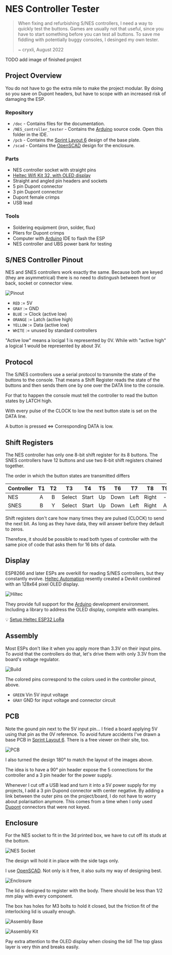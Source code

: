 # NES Controller Tester

 > When fixing and refurbishing S/NES controllers, I need a way to quickly test the buttons. Games are usually not that useful, since you have to start something before you can test all buttons. To save me fiddling with potentially buggy consoles, I desinged my own tester.
>
> ~ cryxli, August 2022

TODO add image of finished project

## Project Overview

You do not have to go the extra mile to make the project modular. By doing so you save on Dupont headers, but have to scope with an increased risk of damaging the ESP.

### Repository

- ``/doc`` - Contains files for the documentation.
- ``/NES_controller_tester`` - Contains the [Arduino](https://www.arduino.cc) source code. Open this folder in the IDE.
- ``/pcb`` - Contains the [Sprint Layout 6](https://www.electronic-software-shop.com/lng/en/electronic-software/sprint-layout-60.html?language=en) design of the base plate.
- ``/scad`` - Contains the [OpenSCAD](https://openscad.org) design for the enclosure.

### Parts

- NES controller socket with straight pins
- [Heltec Wifi Kit 32, with OLED display](https://heltec-automation-docs.readthedocs.io/en/latest/esp32/quick_start.html)
- Straight and angled pin headers and sockets
- 5 pin Dupont connector
- 3 pin Dupont connector
- Dupont female crimps
- USB lead

### Tools

- Soldering equipment (iron, solder, flux)
- Pliers for Dupont crimps
- Computer with [Arduino](https://www.arduino.cc) IDE to flash the ESP
- NES controller and UBS power bank for testing

## S/NES Controller Pinout

NES and SNES controllers work exactly the same. Because both are keyed (they are asymmetrical) there is no need to distingush between front or back, socket or connector view.

![Pinout](doc/NesSnesPinout.png)

- ``RED`` := 5V
- ``GRAY`` := GND
- ``BLUE`` := Clock (active low)
- ``ORANGE`` := Latch (active high)
- ``YELLOW`` := Data (active low)
- ``WHITE`` := unused by standard controllers

"Active low" means a locigal 1 is represented by 0V. While with "active high" a logical 1 would be represented by about 3V.

## Protocol

The S/NES controllers use a serial protocol to transmite the state of the buttons to the console. That means a Shift Register reads the state of the buttons and then sends them one by one over the DATA line to the console.

For that to happen the console must tell the controller to read the button states by LATCH high.

With every pulse of the CLOCK to low the next button state is set on the DATA line.

A button is pressed <=> Corresponding DATA is low.

## Shift Registers

The NES controller has only one 8-bit shift register for its 8 buttons. The SNES controllers have 12 buttons and use two 8-bit shift registers chained together.

The order in which the button states are transmitted differs

| Controller | T1  | T2  | T3     | T4    | T5  | T6   | T7   | T8    | T9  | T10 | T11 | T12 |
|:-----------|:---:|:---:|:------:|:-----:|:---:|:----:|:----:|:-----:|:---:|:---:|:---:|:---:|
| NES        | A   | B   | Select | Start | Up  | Down | Left | Right | -   | -   | -   | -   |
| SNES       | B   | Y   | Select | Start | Up  | Down | Left | Right | A   | X   | L   | R   |

Shift registers don't care how many times they are pulsed (CLOCK) to send the next bit. As long as they have data, they will answer before they default to zeros.

Therefore, it should be possible to read both types of controller with the same pice of code that asks them for 16 bits of data.

## Display

ESP8266 and later ESPs are overkill for reading S/NES controllers, but they constantly evolve. [Heltec Automation](https://heltec.org/) resently created a Devkit combined with an 128x64 pixel OLED display.

![Hiltec](doc/heltec_Wifi_Kit_32.png)

They provide full support for the [Arduino](https://www.arduino.cc) development environment. Including a library to address the OLED display, complete with examples.

:bulb: [Setup Heltec ESP32 LoRa](https://heltec-automation-docs.readthedocs.io/en/latest/esp32/quick_start.html)

## Assembly

Most ESPs don't like it when you apply more than 3.3V on their input pins. To avoid that the controllers do that, let's drive them with only 3.3V from the board's voltage regulator.

![Build](doc/build.png)

The colored pins correspond to the colors used in the controller pinout, above. 

- ``GREEN`` Vin 5V input voltage
- ``GRAY`` GND for input voltage and connector circuit

## PCB

Note the gound pin next to the 5V input pin... I fried a board applying 5V using that pin as the 0V reference. To avoid future accidents I've drawn a base PCB in [Sprint Layout 6](https://www.electronic-software-shop.com/lng/en/electronic-software/sprint-layout-60.html?language=en). There is a free viewer on their site, too.

![PCB](doc/NES_controler_tester_V2.png)

I also turned the design 180° to match the layout of the images above.

The idea is to have a 90° pin header expose the 5 connections for the controller and a 3 pin header for the power supply.

Whenever I cut off a USB lead and turn it into a 5V power supply for my projects, I add a 3 pin Dupond connector with center negative. By adding a link between the outer pins on the project/board, I do not have to worry about polarisation anymore. This comes from a time when I only used [Dupont](https://www.google.com/search?q=Dupont+connector) connectors that were not keyed.

## Enclosure

For the NES socket to fit in the 3d printed box, we have to cut off its studs at the bottom.

![NES Socket](doc/NES_socket.jpg)

The design will hold it in place with the side tags only.

I use [OpenSCAD](https://openscad.org). Not only is it free, it also suits my way of designing best.

![Enclosure](scad/NES_Controller_Tester_Box.png)

The lid is designed to register with the body. There should be less than 1/2 mm play with every component.

The box has holes for M3 bolts to hold it closed, but the friction fit of the interlocking lid is usually enough.

![Assembly Base](doc/assembly_base.jpg)

![Assembly Kit](doc/assembly_kit.jpg)

Pay extra attention to the OLED display when closing the lid! The top glass layer is very thin and breaks easily. 
